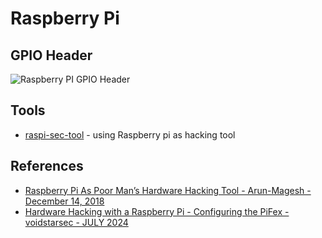 # Raspberry Pi

## GPIO Header

![Raspberry PI GPIO Header](../assets/rpi-gpio.png)

## Tools

* [raspi-sec-tool](https://github.com/arunmagesh/raspi-sec-tool) - using Raspberry pi as hacking tool

## References

* [Raspberry Pi As Poor Man’s Hardware Hacking Tool - Arun-Magesh - December 14, 2018](https://payatu.com/using-rasberrypi-as-poor-mans-hardware-hacking-tool)
* [Hardware Hacking with a Raspberry Pi - Configuring the PiFex - voidstarsec - JULY 2024](https://voidstarsec.com/blog/pifex-config)
